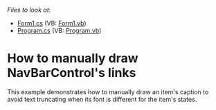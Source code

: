 <!-- default file list -->
*Files to look at*:

* [Form1.cs](./CS/CustomDrawLinkSample/Form1.cs) (VB: [Form1.vb](./VB/CustomDrawLinkSample/Form1.vb))
* [Program.cs](./CS/CustomDrawLinkSample/Program.cs) (VB: [Program.vb](./VB/CustomDrawLinkSample/Program.vb))
<!-- default file list end -->
# How to manually draw NavBarControl's links


<p>This example demonstrates how to manually draw an item's caption to avoid text truncating when its font is different for the item's states.</p>

<br/>


